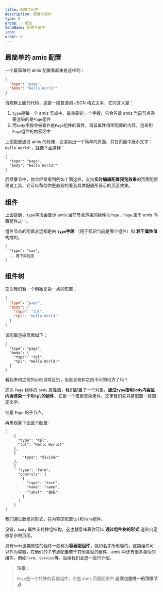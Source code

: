 ```yaml
---
title: 配置与组件
description: 配置与组件
type: 0
group: 💡 概念
menuName: 配置与组件
icon:
order: 9
---
```


## 最简单的 amis 配置

一个最简单的 amis 配置看起来是这样的：

```json
{
  "type": "page",
  "body": "Hello World!"
}
```

请观察上面的代码，这是一段普通的 JSON 格式文本，它的含义是：

1. `type`是每一个 amis 节点中，最重要的一个字段，它会告诉 amis 当前节点需要渲染的是`Page`组件
2. 而`body`字段会被看作是`Page`组件的属性，将该属性值所配置的内容，渲染到`Page`组件的内容区中

上面配置通过 amis 的处理，会渲染出一个简单的页面，并在页面中展示文字：`Hello World!`，就像下面这样：

```schema:height="200"
{
  "type": "page",
  "body": "Hello World!"
}
```

后续章节中，你会经常看到例如上面这样，支持**实时编辑配置预览效果**的页面配置预览工具，它可以帮助你更直观的看到具体配置所展示的页面效果。

## 组件

上面提到，`type`字段会告诉 amis 当前节点渲染的组件为`Page`，`Page` 属于 amis 内置组件之一。

组件节点的配置永远都是由 **`type`字段** （用于标识当前是哪个组件）和 **若干属性值** 构成的。

```
{
  "type": "xxx",
  ...若干属性值
}
```

## 组件树

这次我们看一个稍微复杂一点的配置：

```json
{
  "type": "page",
  "body": {
    "type": "tpl",
    "tpl": "Hello World!"
  }
}
```

该配置渲染页面如下：

```schema:height="200"
{
  "type": "page",
  "body": {
    "type": "tpl",
    "tpl": "Hello World!"
  }
}
```

看起来和之前的示例没啥区别，但是发现和之前不同的地方了吗？

这次 `Page` 组件的 `body` 属性值，我们配置了一个对象，**通过`type`指明`body`内容区内会渲染一个叫`Tpl`的组件**，它是一个模板渲染组件，这里我们先只是配置一段固定文字。

它是 `Page` 的子节点。

再来观察下面这个配置:

```schema:height="320" scope="body"
[
    {
      "type": "tpl",
      "tpl": "Hello World!"
    },
    {
        "type": "divider"
    },
    {
      "type": "form",
      "controls": [
        {
          "type": "text",
          "name": "name",
          "label": "姓名"
        }
      ]
    }
]
```

我们通过数组的形式，在内容区配置`tpl`和`form`组件。

没错，`body` 属性支持数组结构，这也就意味着你可以 **通过组件树的形式** 渲染出足够复杂的页面。

具有`body`这类属性的组件一般称为**容器型组件**，就如名字所形容的，这类组件可以作为容器，在他们的子节点配置若干其他类型的组件，amis 中还有很多类似的组件，例如`Form`、`Service`等，后续我们会逐一进行介绍。

> **注意：**
>
> `Page`是一个特殊的容器组件，它是 amis 页面配置中 **必须也是唯一的顶级节点**
